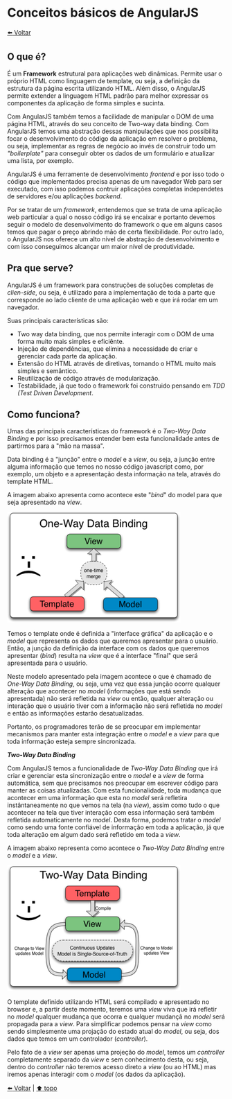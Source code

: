 # Conceitos básicos de AngularJS 

[:arrow_left: Voltar](../README.md)

## O que é?

É um **Framework** estrutural para aplicações web dinâmicas. Permite usar o próprio HTML como linguagem de template, ou seja, a definição da estrutura da página escrita utilizando HTML. Além disso, o AngularJS permite extender a linguagem HTML padrão para melhor expressar os componentes da aplicação de forma simples e sucinta.

Com AngularJS também temos a facilidade de manipular o DOM de uma página HTML, através do seu conceito de Two-way data binding. Com AngularJS temos uma abstração dessas manipulações que nos possibilita focar o desenvolvimento do código da aplicação em resolver o problema, ou seja, implementar as regras de negócio ao invés de construir todo um _"boilerplate"_ para conseguir obter os dados de um formulário e atualizar uma lista, por exemplo.

AngularJS é uma ferramente de desenvolvimento _frontend_ e por isso todo o código que implementados precisa apenas de um navegador Web para ser executado, com isso podemos contruir aplicações completas independetes de servidores e/ou aplicações _backend_.

Por se tratar de um _framework_, entendemos que se trata de uma aplicação web particular a qual o nosso código irá se encaixar e portanto devemos seguir o modelo de desenvolvimento do framework o que em alguns casos temos que pagar o preço abrindo mão de certa flexibilidade. Por outro lado, o AngularJS nos oferece um alto nível de abstração de desenvolvimento e com isso conseguimos alcançar um maior nível de produtividade.


## Pra que serve?

AngularJS é um framework para construções de soluções completas de _clien-side_, ou seja, é utilizado para a implementação de toda a parte que corresponde ao lado cliente de uma aplicação web e que irá rodar em um navegador.

Suas principais características são:

- Two way data binding, que nos permite interagir com o DOM de uma forma muito mais simples e eficiênte.
- Injeção de dependências, que elimina a necessidade de criar e gerenciar cada parte da aplicação.
- Extensão do HTML através de diretivas, tornando o HTML muito mais simples e semântico.
- Reutilização de código através de modularização.
- Testabilidade, já que todo o framework foi construido pensando em _TDD (Test Driven Development_.


## Como funciona?

Umas das principais características do framework é o _Two-Way Data Binding_ e por isso precisamos entender bem esta funcionalidade antes de partirmos para a "mão na massa".

Data binding é a "junção" entre o _model_ e a _view_, ou seja, a junção entre alguma informação que temos no nosso código javascript como, por exemplo, um objeto e a apresentação desta informação na tela, através do template HTML.

A imagem abaixo apresenta como acontece este "_bind_" do model para que seja apresentado na _view_. 

![onewaybind](assets/img/onewaybind.png)

Temos o template onde é definida a "interface gráfica" da aplicação e o _model_ que representa os dados que queremos apresentar para o usuário. Então, a junção da definição da interface com os dados que queremos apresentar (_bind_) resulta na _view_ que é a interface "final" que será apresentada para o usuário.

Neste modelo apresentado pela imagem acontece o que é chamado de _One-Way Data Binding_, ou seja, uma vez que essa junção ocorre qualquer alteração que acontecer no _model_ (informações que está sendo apresentada) não será refletida na _view_ ou então, qualquer alteração ou interação que o usuário tiver com a informação não será refletida no _model_ e então as informações estarão desatualizadas. 

Portanto, os programadores terão de se preocupar em implementar mecanismos para manter esta integração entre o _model_ e a _view_ para que toda informação esteja sempre sincronizada.

**_Two-Way Data Binding_**

Com AngularJS temos a funcionalidade de _Two-Way Data Binding_ que irá criar e gerenciar esta sincronização entre o _model_ e a _view_ de forma automática, sem que precisamos nos preocupar em escrever código para manter as coisas atualizadas. Com esta funcionalidade, toda mudança que acontecer em uma informação que esta no _model_ será refletira instântaneamente no que vemos na tela (na _view_), assim como tudo o que acontecer na tela que tiver interação com essa informação será também refletida automaticamente no _model_. Desta forma, podemos tratar o _model_ como sendo uma fonte confiável de informação em toda a aplicação, já que toda alteração em algum dado será refletido em toda a _view_.

A imagem abaixo representa como acontece o _Two-Way Data Binding_ entre o _model_ e a _view_.

![twowaybind](assets/img/twowaybind.png)

O template definido utilizando HTML será compilado e apresentado no browser e, a partir deste momento, teremos uma _view_ viva que irá refletir no _model_ qualquer mudança que ocorra e qualquer mudançã no _model_ será propagada para a _view_. Para simplificar podemos pensar na _view_ como sendo simplesmente uma projação do estado atual do _model_, ou seja, dos dados que temos em um controlador (_controller_). 

Pelo fato de a _view_ ser apenas uma projeção do _model_, temos um _controller_ completamente separado da _view_ e sem conhecimento desta, ou seja, dentro do _controller_ não teremos acesso direto a _view_ (ou ao HTML) mas iremos apenas interagir com o _model_ (os dados da aplicação).


[:arrow_left: Voltar](../README.md) | [:arrow_up: topo](#conceitos-básicos-de-angularjs)

